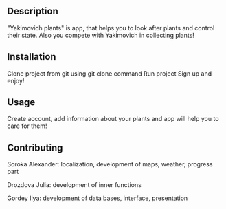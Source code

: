 ## Description
"Yakimovich plants" is app, that helps you to look after plants and control their state. Also you compete with Yakimovich in collecting plants!

## Installation

Clone project from git using git clone command
Run project
Sign up and enjoy!

## Usage
Create account, add information about your plants and app will help you to care for them!

## Contributing

Soroka Alexander: localization, development of maps, weather, progress part

Drozdova Julia: development of inner functions

Gordey Ilya: development of data bases, interface, presentation


